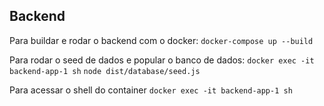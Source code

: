 ## Backend
Para buildar e rodar o backend com o docker:
`docker-compose up --build`

Para rodar o seed de dados e popular o banco de dados:
`docker exec -it backend-app-1 sh`
`node dist/database/seed.js`

Para acessar o shell do container
`docker exec -it backend-app-1 sh`
